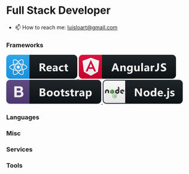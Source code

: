 # Full Stack Developer

- 📫 How to reach me: luisloart@gmail.com

### Frameworks

<a href="#">
    <img src="./svg/dev/frameworks/react.svg" alt="angular badge" style="vertical-align:top margin:6px 4px">
</a>
<a href="#">
    <img src="./svg/dev/frameworks/angular.svg" alt="angular badge" style="vertical-align:top margin:6px 4px">
</a>
<a href="#">
    <img src="./svg/dev/frameworks/bootstrap.svg" alt="angular badge" style="vertical-align:top margin:6px 4px">
</a>
<a href="#">
    <img src="./svg/dev/frameworks/nodejs.svg" alt="angular badge" style="vertical-align:top margin:6px 4px">
</a>

### Languages

### Misc

### Services

### Tools
